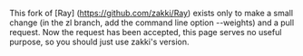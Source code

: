 This fork of [Ray] (https://github.com/zakki/Ray) exists only to make a small change (in the zl branch, add the command line option --weights) and a pull request.  Now the request has been accepted, this page serves no useful purpose, so you should just use zakki's version.
